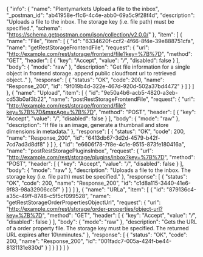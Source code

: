 {
  "info": {
    "name": "Plentymarkets Upload a file to the inbox",
    "_postman_id": "ab41958e-f1c6-4c4e-abb0-69a5c9f28f4d",
    "description": "Uploads a file to the inbox. The storage key (i.e. file path) must be specified.",
    "schema": "https://schema.getpostman.com/json/collection/v2.0.0/"
  },
  "item": [
    {
      "name": "File",
      "item": [
        {
          "id": "6334620f-ccf2-4f66-8f4e-39e888751cfa",
          "name": "getRestStorageFrontendFile",
          "request": {
            "url": "http://example.com/rest/storage/frontend/file?key=%7B%7D",
            "method": "GET",
            "header": [
              {
                "key": "Accept",
                "value": "*/*",
                "disabled": false
              }
            ],
            "body": {
              "mode": "raw"
            },
            "description": "Get file information for a single object in frontend storage. append public cloudfront url to retrieved object.."
          },
          "response": [
            {
              "status": "OK",
              "code": 200,
              "name": "Response_200",
              "id": "9f019b4d-322e-467d-920d-502a37bd4472"
            }
          ]
        }
      ]
    },
    {
      "name": "Upload",
      "item": [
        {
          "id": "9e50a4b6-acb5-4820-a3eb-cd53b0af3b22",
          "name": "postRestStorageFrontendFile",
          "request": {
            "url": "http://example.com/rest/storage/frontend/file?key=%7B%7D&maxAge=%7B%7D",
            "method": "POST",
            "header": [
              {
                "key": "Accept",
                "value": "*/*",
                "disabled": false
              }
            ],
            "body": {
              "mode": "raw"
            },
            "description": "If file is an image, generate a thumbnail and store dimensions in metadata."
          },
          "response": [
            {
              "status": "OK",
              "code": 200,
              "name": "Response_200",
              "id": "6413db67-3d2d-4579-b42f-7cd7ad3d8df8"
            }
          ]
        },
        {
          "id": "e6606f78-7f8e-4c1e-9515-873fe180416a",
          "name": "postRestStoragePluginsInbox",
          "request": {
            "url": "http://example.com/rest/storage/plugins/inbox?key=%7B%7D",
            "method": "POST",
            "header": [
              {
                "key": "Accept",
                "value": "*/*",
                "disabled": false
              }
            ],
            "body": {
              "mode": "raw"
            },
            "description": "Uploads a file to the inbox. The storage key (i.e. file path) must be specified."
          },
          "response": [
            {
              "status": "OK",
              "code": 200,
              "name": "Response_200",
              "id": "c1d8a115-3440-41e6-9f83-98a32906cc5f"
            }
          ]
        }
      ]
    },
    {
      "name": "URLa",
      "item": [
        {
          "id": "879136c4-a35c-49ff-8748-c5f5cf099528",
          "name": "getRestStorageOrderPropertiesObjectUrl",
          "request": {
            "url": "http://example.com/rest/storage/order-properties/object-url?key=%7B%7D",
            "method": "GET",
            "header": [
              {
                "key": "Accept",
                "value": "*/*",
                "disabled": false
              }
            ],
            "body": {
              "mode": "raw"
            },
            "description": "Gets the URL of a order property file. The storage key must be specified. The returned URL expires after 10\nminutes."
          },
          "response": [
            {
              "status": "OK",
              "code": 200,
              "name": "Response_200",
              "id": "001fadc7-005a-424f-be44-8131131e830d"
            }
          ]
        }
      ]
    }
  ]
}